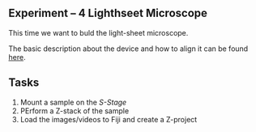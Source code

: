 ## Experiment – 4 Lighthseet Microscope
This time we want to buld the light-sheet microscope.


The basic description about the device and how to align it can be found [here](https://github.com/bionanoimaging/UC2-GIT/tree/master/CAD/APP_LIGHTSHEET_Workshop). 

## Tasks

1. Mount a sample on the *S-Stage*
2. PErform a Z-stack of the sample 
3. Load the images/videos to Fiji and create a Z-project 


